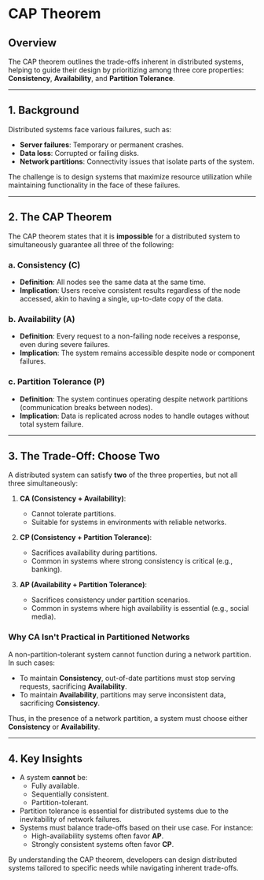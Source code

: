 # CAP Theorem  

## Overview  
The CAP theorem outlines the trade-offs inherent in distributed systems, helping to guide their design by prioritizing among three core properties: **Consistency**, **Availability**, and **Partition Tolerance**.  

---

## 1. Background  
Distributed systems face various failures, such as:  
- **Server failures**: Temporary or permanent crashes.  
- **Data loss**: Corrupted or failing disks.  
- **Network partitions**: Connectivity issues that isolate parts of the system.  

The challenge is to design systems that maximize resource utilization while maintaining functionality in the face of these failures.  

---

## 2. The CAP Theorem  

The CAP theorem states that it is **impossible** for a distributed system to simultaneously guarantee all three of the following:  

### a. Consistency (C)  
- **Definition**: All nodes see the same data at the same time.  
- **Implication**: Users receive consistent results regardless of the node accessed, akin to having a single, up-to-date copy of the data.  

### b. Availability (A)  
- **Definition**: Every request to a non-failing node receives a response, even during severe failures.  
- **Implication**: The system remains accessible despite node or component failures.  

### c. Partition Tolerance (P)  
- **Definition**: The system continues operating despite network partitions (communication breaks between nodes).  
- **Implication**: Data is replicated across nodes to handle outages without total system failure.  

---

## 3. The Trade-Off: Choose Two  

A distributed system can satisfy **two** of the three properties, but not all three simultaneously:  

1. **CA (Consistency + Availability)**:  
   - Cannot tolerate partitions.  
   - Suitable for systems in environments with reliable networks.  

2. **CP (Consistency + Partition Tolerance)**:  
   - Sacrifices availability during partitions.  
   - Common in systems where strong consistency is critical (e.g., banking).  

3. **AP (Availability + Partition Tolerance)**:  
   - Sacrifices consistency under partition scenarios.  
   - Common in systems where high availability is essential (e.g., social media).  

### Why CA Isn't Practical in Partitioned Networks  
A non-partition-tolerant system cannot function during a network partition. In such cases:  
- To maintain **Consistency**, out-of-date partitions must stop serving requests, sacrificing **Availability**.  
- To maintain **Availability**, partitions may serve inconsistent data, sacrificing **Consistency**.  

Thus, in the presence of a network partition, a system must choose either **Consistency** or **Availability**.  

---

## 4. Key Insights  

- A system **cannot** be:  
  - Fully available.  
  - Sequentially consistent.  
  - Partition-tolerant.  
- Partition tolerance is essential for distributed systems due to the inevitability of network failures.  
- Systems must balance trade-offs based on their use case. For instance:  
  - High-availability systems often favor **AP**.  
  - Strongly consistent systems often favor **CP**.  

By understanding the CAP theorem, developers can design distributed systems tailored to specific needs while navigating inherent trade-offs.
